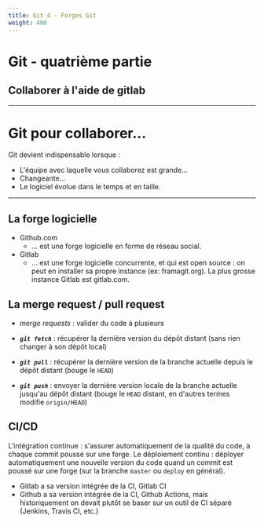 ```yaml
---
title: Git 4 - Forges Git
weight: 400
---
```


# Git - quatrième partie

<!-- FIXME: Parler de merge --continue, choper le workflow depuis simple git -->

## Collaborer à l'aide de gitlab

---

# Git pour collaborer...

Git devient indispensable lorsque :

- L'équipe avec laquelle vous collaborez est grande...
- Changeante...
- Le logiciel évolue dans le temps et en taille.

---

## La forge logicielle

- Github.com
  - ... est une forge logicielle en forme de réseau social.
- Gitlab
  - ... est une forge logicielle concurrente, et qui est open source : on peut en installer sa propre instance (ex: framagit.org). La plus grosse instance Gitlab est gitlab.com.

## La merge request / pull request

- _merge requests_ : valider du code à plusieurs

- **_`git fetch`_** : récupérer la dernière version du dépôt distant (sans rien changer à son dépôt local)
- **_`git pull`_** : récupérer la dernière version de la branche actuelle depuis le dépôt distant (bouge le `HEAD`)
- **_`git push`_** : envoyer la dernière version locale de la branche actuelle jusqu'au dépôt distant (bouge le `HEAD` distant, en d'autres termes modifie `origin/HEAD`)

 <!-- FIXME: ajouts commande git remote add / set + speech sur le rôle de origin ou any other one -->

## CI/CD

L'intégration continue : s'assurer automatiquement de la qualité du code, à chaque commit poussé sur une forge.
Le déploiement continu : déployer automatiquement une nouvelle version du code quand un commit est poussé sur une forge (sur la branche `master` ou `deploy` en général).

- Gitlab a sa version intégrée de la CI, Gitlab CI
- Github a sa version intégrée de la CI, Github Actions, mais historiquement on devait plutôt se baser sur un outil de CI séparé (Jenkins, Travis CI, etc.)
